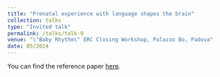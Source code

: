 ```yaml
---
title: "Prenatal experience with language shapes the brain"
collection: talks
type: "Invited talk"
permalink: /talks/talk-9
venue: "\"Baby Rhythm\" ERC Closing Workshop, Palazzo Bo, Padova"
date: 05/2024
---
```


You can find the reference paper [here](https://www.science.org/doi/full/10.1126/sciadv.adj3524).
